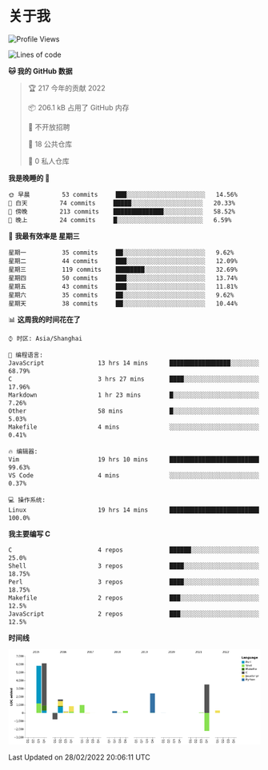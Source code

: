 # 关于我

<!--START_SECTION:waka-->
![Profile Views](http://img.shields.io/badge/%E4%B8%AA%E4%BA%BA%E5%B0%81%E9%9D%A2%E8%A7%82%E7%9C%8B%E6%AC%A1%E6%95%B0-12-blue)

![Lines of code](https://img.shields.io/badge/%E4%BB%8E%E3%80%8C%E4%BD%A0%E5%A5%BD%E4%B8%96%E7%95%8C%E3%80%8D%E6%88%91%E5%B7%B2%E7%BB%8F%E5%86%99%E4%BA%86-20%20Thousand%20%E8%A1%8C%E4%BB%A3%E7%A0%81-blue)

**🐱 我的 GitHub 数据** 

> 🏆 217 今年的贡献 2022
 > 
> 📦 206.1 kB 占用了 GitHub 内存 
 > 
> 🚫 不开放招聘
 > 
> 📜 18 公共仓库 
 > 
> 🔑 0 私人仓库  
 > 
**我是晚睡的 🦉** 

```text
🌞 早晨         53 commits     ███░░░░░░░░░░░░░░░░░░░░░░   14.56% 
🌆 白天         74 commits     █████░░░░░░░░░░░░░░░░░░░░   20.33% 
🌃 傍晚         213 commits    ██████████████░░░░░░░░░░░   58.52% 
🌙 晚上         24 commits     █░░░░░░░░░░░░░░░░░░░░░░░░   6.59%

```
📅 **我最有效率是 星期三** 

```text
星期一          35 commits     ██░░░░░░░░░░░░░░░░░░░░░░░   9.62% 
星期二          44 commits     ███░░░░░░░░░░░░░░░░░░░░░░   12.09% 
星期三          119 commits    ████████░░░░░░░░░░░░░░░░░   32.69% 
星期四          50 commits     ███░░░░░░░░░░░░░░░░░░░░░░   13.74% 
星期五          43 commits     ███░░░░░░░░░░░░░░░░░░░░░░   11.81% 
星期六          35 commits     ██░░░░░░░░░░░░░░░░░░░░░░░   9.62% 
星期天          38 commits     ██░░░░░░░░░░░░░░░░░░░░░░░   10.44%

```


📊 **这周我的时间花在了** 

```text
⌚︎ 时区: Asia/Shanghai

💬 编程语言: 
JavaScript               13 hrs 14 mins      █████████████████░░░░░░░░   68.79% 
C                        3 hrs 27 mins       ████░░░░░░░░░░░░░░░░░░░░░   17.96% 
Markdown                 1 hr 23 mins        █░░░░░░░░░░░░░░░░░░░░░░░░   7.26% 
Other                    58 mins             █░░░░░░░░░░░░░░░░░░░░░░░░   5.03% 
Makefile                 4 mins              ░░░░░░░░░░░░░░░░░░░░░░░░░   0.41%

🔥 编辑器: 
Vim                      19 hrs 10 mins      █████████████████████████   99.63% 
VS Code                  4 mins              ░░░░░░░░░░░░░░░░░░░░░░░░░   0.37%

💻 操作系统: 
Linux                    19 hrs 14 mins      █████████████████████████   100.0%

```

**我主要编写 C** 

```text
C                        4 repos             ██████░░░░░░░░░░░░░░░░░░░   25.0% 
Shell                    3 repos             ████░░░░░░░░░░░░░░░░░░░░░   18.75% 
Perl                     3 repos             ████░░░░░░░░░░░░░░░░░░░░░   18.75% 
Makefile                 2 repos             ███░░░░░░░░░░░░░░░░░░░░░░   12.5% 
JavaScript               2 repos             ███░░░░░░░░░░░░░░░░░░░░░░   12.5%

```


**时间线**

![Chart not found](https://raw.githubusercontent.com/Arondight/Arondight/master/charts/bar_graph.png) 


 Last Updated on 28/02/2022 20:06:11 UTC
<!--END_SECTION:waka-->
